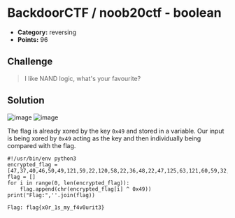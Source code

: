 # BackdoorCTF / noob20ctf - boolean

* **Category:** reversing
* **Points:** 96

## Challenge

> I like NAND logic, what's your favourite?

## Solution
![image](https://user-images.githubusercontent.com/78451563/145724713-c448a83e-9a81-436f-b313-131073e0eb70.png)
![image](https://user-images.githubusercontent.com/78451563/145725057-dc647a5b-362f-45b6-ba63-6a28ce3a8665.png)

The flag is already xored by the key `0x49` and stored in a variable. Our input is being xored by `0x49` acting as the key and then individually being compared with the flag.
```python3
#!/usr/bin/env python3
encrypted_flag = [47,37,40,46,50,49,121,59,22,120,58,22,36,48,22,47,125,63,121,60,59,32,61,122,52]
flag = []
for i in range(0, len(encrypted_flag)):
    flag.append(chr(encrypted_flag[i] ^ 0x49))
print("Flag:",''.join(flag))
```
```
Flag: flag{x0r_1s_my_f4v0urit3}
```
